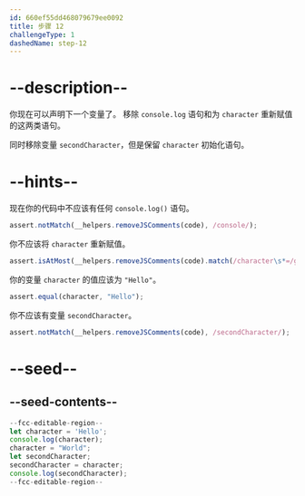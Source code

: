 ```yaml
---
id: 660ef55dd468079679ee0092
title: 步骤 12
challengeType: 1
dashedName: step-12
---
```


# --description--

你现在可以声明下一个变量了。 移除 `console.log` 语句和为 `character` 重新赋值的这两类语句。

同时移除变量 `secondCharacter`，但是保留 `character` 初始化语句。

# --hints--

现在你的代码中不应该有任何 `console.log()` 语句。

```js
assert.notMatch(__helpers.removeJSComments(code), /console/);
```

你不应该将 `character` 重新赋值。

```js
assert.isAtMost(__helpers.removeJSComments(code).match(/character\s*=/g).length, 1);
```

你的变量 `character` 的值应该为 `"Hello"`。

```js
assert.equal(character, "Hello");
```

你不应该有变量 `secondCharacter`。

```js
assert.notMatch(__helpers.removeJSComments(code), /secondCharacter/);
```

# --seed--

## --seed-contents--

```js
--fcc-editable-region--
let character = 'Hello';
console.log(character);
character = "World";
let secondCharacter;
secondCharacter = character;
console.log(secondCharacter);
--fcc-editable-region--
```

